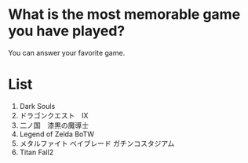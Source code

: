 # What is the most memorable game you have played?
You can answer your favorite game.

# List

1. Dark Souls
2. ドラゴンクエスト　IX
3. 二ノ国　漆黒の魔導士
4. Legend of Zelda BoTW
5. メタルファイト ベイブレード ガチンコスタジアム
6. Titan Fall2

